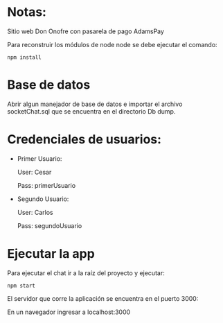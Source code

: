 # Notas:

Sitio web Don Onofre con pasarela de pago AdamsPay

Para reconstruir los módulos de node node se debe ejecutar el comando: 

```
npm install
```

# Base de datos
Abrir algun manejador de base de datos e importar el archivo socketChat.sql que se encuentra en el directorio Db dump.

# Credenciales de usuarios:

- Primer Usuario:

    User: Cesar

    Pass: primerUsuario

- Segundo Usuario:

    User: Carlos

    Pass: segundoUsuario
    
    
# Ejecutar la app
Para ejecutar el chat ir a la raíz del proyecto y ejecutar:

```
npm start
```

El servidor que corre la aplicación se encuentra en el puerto 3000:

En un navegador ingresar a localhost:3000


